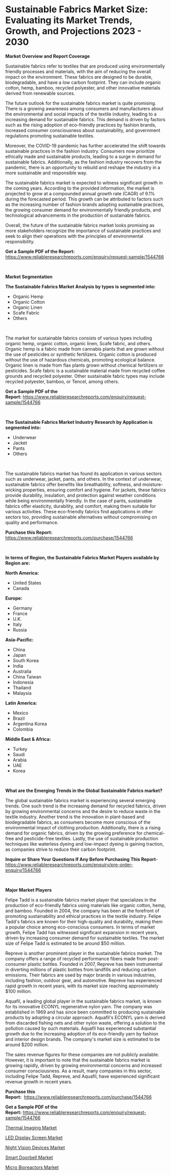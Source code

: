 <p><h1>Sustainable Fabrics Market Size: Evaluating its Market Trends, Growth, and Projections 2023 - 2030</h1></p><p><strong>Market Overview and Report Coverage</strong></p>
<p><p>Sustainable fabrics refer to textiles that are produced using environmentally friendly processes and materials, with the aim of reducing the overall impact on the environment. These fabrics are designed to be durable, biodegradable, and have a low carbon footprint. They can include organic cotton, hemp, bamboo, recycled polyester, and other innovative materials derived from renewable sources.</p><p>The future outlook for the sustainable fabrics market is quite promising. There is a growing awareness among consumers and manufacturers about the environmental and social impacts of the textile industry, leading to a increasing demand for sustainable fabrics. This demand is driven by factors such as the rising adoption of eco-friendly practices by fashion brands, increased consumer consciousness about sustainability, and government regulations promoting sustainable textiles.</p><p>Moreover, the COVID-19 pandemic has further accelerated the shift towards sustainable practices in the fashion industry. Consumers now prioritize ethically made and sustainable products, leading to a surge in demand for sustainable fabrics. Additionally, as the fashion industry recovers from the pandemic, there is an opportunity to rebuild and reshape the industry in a more sustainable and responsible way.</p><p>The sustainable fabrics market is expected to witness significant growth in the coming years. According to the provided information, the market is projected to grow at a compounded annual growth rate (CAGR) of 9.1% during the forecasted period. This growth can be attributed to factors such as the increasing number of fashion brands adopting sustainable practices, the growing consumer demand for environmentally friendly products, and technological advancements in the production of sustainable fabrics.</p><p>Overall, the future of the sustainable fabrics market looks promising as more stakeholders recognize the importance of sustainable practices and seek to align their operations with the principles of environmental responsibility.</p></p>
<p><strong>Get a Sample PDF of the Report:</strong> <a href="https://www.reliableresearchreports.com/enquiry/request-sample/1544766">https://www.reliableresearchreports.com/enquiry/request-sample/1544766</a></p>
<p>&nbsp;</p>
<p><strong>Market Segmentation</strong></p>
<p><strong>The Sustainable Fabrics Market Analysis by types is segmented into:</strong></p>
<p><ul><li>Organic Hemp</li><li>Organic Cotton</li><li>Organic Linen</li><li>Scafe Fabric</li><li>Others</li></ul></p>
<p>&nbsp;</p>
<p><p>The market for sustainable fabrics consists of various types including organic hemp, organic cotton, organic linen, Scafe fabric, and others. Organic hemp is a fabric made from cannabis plants that are grown without the use of pesticides or synthetic fertilizers. Organic cotton is produced without the use of hazardous chemicals, promoting ecological balance. Organic linen is made from flax plants grown without chemical fertilizers or pesticides. Scafe fabric is a sustainable material made from recycled coffee grounds and recycled polyester. Other sustainable fabric types may include recycled polyester, bamboo, or Tencel, among others.</p></p>
<p><strong>Get a Sample PDF of the Report:</strong>&nbsp;<a href="https://www.reliableresearchreports.com/enquiry/request-sample/1544766">https://www.reliableresearchreports.com/enquiry/request-sample/1544766</a></p>
<p>&nbsp;</p>
<p><strong>The Sustainable Fabrics Market Industry Research by Application is segmented into:</strong></p>
<p><ul><li>Underwear</li><li>Jacket</li><li>Pants</li><li>Others</li></ul></p>
<p>&nbsp;</p>
<p><p>The sustainable fabrics market has found its application in various sectors such as underwear, jacket, pants, and others. In the context of underwear, sustainable fabrics offer benefits like breathability, softness, and moisture-wicking properties, ensuring comfort and hygiene. For jackets, these fabrics provide durability, insulation, and protection against weather conditions while being environmentally friendly. In the case of pants, sustainable fabrics offer elasticity, durability, and comfort, making them suitable for various activities. These eco-friendly fabrics find applications in other sectors too, providing sustainable alternatives without compromising on quality and performance.</p></p>
<p><strong>Purchase this Report:</strong>&nbsp; <a href="https://www.reliableresearchreports.com/purchase/1544766">https://www.reliableresearchreports.com/purchase/1544766</a></p>
<p>&nbsp;</p>
<p><strong>In terms of Region, the Sustainable Fabrics Market Players available by Region are:</strong></p>
<p>
    <p> <strong> North America: </strong>
        <ul>
            <li>United States</li>
            <li>Canada</li>
        </ul>
        </p> 
    <p> <strong> Europe: </strong>
        <ul>
            <li>Germany</li>
            <li>France</li>
            <li>U.K.</li>
            <li>Italy</li>
            <li>Russia</li>
        </ul>
        </p> 
    <p> <strong> Asia-Pacific: </strong>
        <ul>
            <li>China</li>
            <li>Japan</li>
            <li>South Korea</li>
            <li>India</li>
            <li>Australia</li>
            <li>China Taiwan</li>
            <li>Indonesia</li>
            <li>Thailand</li>
            <li>Malaysia</li>
        </ul>
        </p> 
    <p> <strong> Latin America: </strong>
        <ul>
            <li>Mexico</li>
            <li>Brazil</li>
            <li>Argentina Korea</li>
            <li>Colombia</li>
        </ul>
        </p> 
    <p> <strong> Middle East & Africa: </strong>
        <ul>
            <li>Turkey</li>
            <li>Saudi</li>
            <li>Arabia</li>
            <li>UAE</li>
            <li>Korea</li>
        </ul>
    </p>
    </p>
<p>&nbsp;</p>
<p><strong>What are the Emerging Trends in the Global Sustainable Fabrics market?</strong></p>
<p><p>The global sustainable fabrics market is experiencing several emerging trends. One such trend is the increasing demand for recycled fabrics, driven by growing environmental concerns and the desire to reduce waste in the textile industry. Another trend is the innovation in plant-based and biodegradable fabrics, as consumers become more conscious of the environmental impact of clothing production. Additionally, there is a rising demand for organic fabrics, driven by the growing preference for chemical-free and pesticide-free textiles. Lastly, the use of sustainable production techniques like waterless dyeing and low-impact dyeing is gaining traction, as companies strive to reduce their carbon footprint.</p></p>
<p><strong>Inquire or Share Your Questions If Any Before Purchasing This Report</strong>- <a href="https://www.reliableresearchreports.com/enquiry/pre-order-enquiry/1544766">https://www.reliableresearchreports.com/enquiry/pre-order-enquiry/1544766</a></p>
<p>&nbsp;</p>
<p><strong>Major Market Players</strong></p>
<p><p>Felipe Tadd is a sustainable fabrics market player that specializes in the production of eco-friendly fabrics using materials like organic cotton, hemp, and bamboo. Founded in 2004, the company has been at the forefront of promoting sustainability and ethical practices in the textile industry. Felipe Tadd's fabrics are known for their high-quality and durability, making them a popular choice among eco-conscious consumers. In terms of market growth, Felipe Tadd has witnessed significant expansion in recent years, driven by increasing consumer demand for sustainable textiles. The market size of Felipe Tadd is estimated to be around $50 million.</p><p>Repreve is another prominent player in the sustainable fabrics market. The company offers a range of recycled performance fibers made from post-consumer plastic bottles. Founded in 2007, Repreve has been instrumental in diverting millions of plastic bottles from landfills and reducing carbon emissions. Their fabrics are used by major brands in various industries, including fashion, outdoor gear, and automotive. Repreve has experienced rapid growth in recent years, with its market size reaching approximately $100 million.</p><p>Aquafil, a leading global player in the sustainable fabrics market, is known for its innovative ECONYL regenerative nylon yarn. The company was established in 1969 and has since been committed to producing sustainable products by adopting a circular approach. Aquafil's ECONYL yarn is derived from discarded fishing nets and other nylon waste, offering a solution to the pollution caused by such materials. Aquafil has experienced substantial growth due to the increasing adoption of its eco-friendly yarn by fashion and interior design brands. The company's market size is estimated to be around $200 million.</p><p>The sales revenue figures for these companies are not publicly available. However, it is important to note that the sustainable fabrics market is growing rapidly, driven by growing environmental concerns and increased consumer consciousness. As a result, many companies in this sector, including Felipe Tadd, Repreve, and Aquafil, have experienced significant revenue growth in recent years.</p></p>
<p><strong>Purchase this Report:</strong>&nbsp;&nbsp;<a href="https://www.reliableresearchreports.com/purchase/1544766">https://www.reliableresearchreports.com/purchase/1544766</a></p>
<p></p>
<p><strong>Get a Sample PDF of the Report:</strong>&nbsp;<a href="https://www.reliableresearchreports.com/enquiry/request-sample/1544766">https://www.reliableresearchreports.com/enquiry/request-sample/1544766</a></p>
<p><p><a href="https://medium.com/@jalenmurphy48/thermal-imaging-market-exploring-market-share-market-trends-and-future-growth-2a864562f5ba">Thermal Imaging Market</a></p><p><a href="https://medium.com/@adealoshi97/led-display-screen-market-size-reveals-the-best-marketing-channels-in-global-industry-e4bcb6cca03c">LED Display Screen Market</a></p><p><a href="https://medium.com/@grayceyundt1913/night-vision-devices-market-research-report-its-history-and-forecast-2023-to-2030-364902a6f559">Night Vision Devices Market</a></p><p><a href="https://medium.com/@orinsmitham1985/smart-doorbell-market-analysis-its-cagr-market-segmentation-and-global-industry-overview-917ef70eeadb">Smart Doorbell Market</a></p><p><a href="https://medium.com/@carrolltorp/micro-bioreactors-market-insight-market-trends-growth-forecasted-from-2023-to-2030-f8a5c0a0364e">Micro Bioreactors Market</a></p></p>
